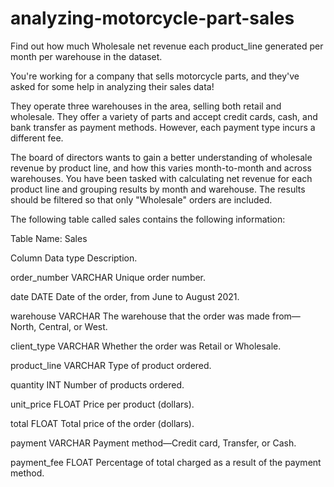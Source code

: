 # analyzing-motorcycle-part-sales
Find out how much Wholesale net revenue each product_line generated per month per warehouse in the dataset.

You're working for a company that sells motorcycle parts, and they've asked for some help in analyzing their sales data!

They operate three warehouses in the area, selling both retail and wholesale. They offer a variety of parts and accept credit cards, cash, and bank transfer as payment methods. However, each payment type incurs a different fee.

The board of directors wants to gain a better understanding of wholesale revenue by product line, and how this varies month-to-month and across warehouses. You have been tasked with calculating net revenue for each product line and grouping results by month and warehouse. The results should be filtered so that only "Wholesale" orders are included.

The following table called sales contains the following information:

Table Name: Sales

Column	Data type	Description.

order_number	VARCHAR	Unique order number.

date	DATE	Date of the order, from June to August 2021.

warehouse	VARCHAR	The warehouse that the order was made from— North, Central, or West.

client_type	VARCHAR	Whether the order was Retail or Wholesale.

product_line	VARCHAR	Type of product ordered.

quantity	INT	Number of products ordered.

unit_price	FLOAT	Price per product (dollars).

total	FLOAT	Total price of the order (dollars).

payment	VARCHAR	Payment method—Credit card, Transfer, or Cash.

payment_fee	FLOAT	Percentage of total charged as a result of the payment method.

